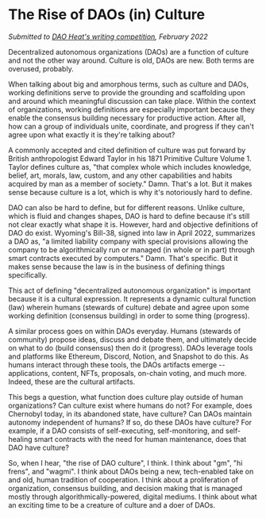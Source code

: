 # The Rise of DAOs (in) Culture

*Submitted to [DAO Heat's writing competition](https://twitter.com/banklessdao/status/1491087173835231234?s=21&t=l1AlsNAnj6kG0D3eRW2u-A), February 2022*

Decentralized autonomous organizations (DAOs) are a function of culture and not the other way around. Culture is old, DAOs are new. Both terms are overused, probably.

When talking about big and amorphous terms, such as culture and DAOs, working definitions serve to provide the grounding and scaffolding upon and around which meaningful discussion can take place. Within the context of organizations, working definitions are especially important because they enable the consensus building necessary for productive action. After all, how can a group of individuals unite, coordinate, and progress if they can't agree upon what exactly it is they're talking about?

A commonly accepted and cited definition of culture was put forward by British anthropologist Edward Taylor in his 1871 Primitive Culture Volume 1. Taylor defines culture as, "that complex whole which includes knowledge, belief, art, morals, law, custom, and any other capabilities and habits acquired by man as a member of society." Damn. That's a lot. But it makes sense because culture is a lot, which is why it's notoriously hard to define. 

DAO can also be hard to define, but for different reasons. Unlike culture, which is fluid and changes shapes, DAO is hard to define because it's still not clear exactly what shape it is. However, hard and objective definitions of DAO do exist. Wyoming's Bill-38, signed into law in April 2022, summarizes a DAO as, "a limited liability company with special provisions allowing the company to be algorithmically run or managed (in whole or in part) through smart contracts executed by computers." Damn. That's specific. But it makes sense because the law is in the business of defining things specifically. 

This act of defining "decentralized autonomous organization" is important because it is a cultural expression. It represents a dynamic cultural function (law) wherein humans (stewards of culture) debate and agree upon some working definition (consensus building) in order to some thing (progress). 

A similar process goes on within DAOs everyday. Humans (stewards of community) propose ideas, discuss and debate them, and ultimately decide on what to do (build consensus) then do it (progress). DAOs leverage tools and platforms like Ethereum, Discord, Notion, and Snapshot to do this. As humans interact through these tools, the DAOs artifacts emerge -- applications, content, NFTs, proposals, on-chain voting, and much more. Indeed, these are the cultural artifacts.

This begs a question, what function does culture play outside of human organizations? Can culture exist where humans do not? For example, does Chernobyl today, in its abandoned state, have culture? Can DAOs maintain autonomy independent of humans? If so, do these DAOs have culture? For example, if a DAO consists of self-executing, self-monitoring, and self-healing smart contracts with the need for human maintenance, does that DAO have culture? 

So, when I hear, "the rise of DAO culture", I think. I think about "gm", "hi frens", and "wagmi". I think about DAOs being a new, tech-enabled take on and old, human tradition of cooperation. I think about a proliferation of organization, consensus building, and decision making that is managed mostly through algorithmically-powered, digital mediums. I think about what an exciting time to be a creature of culture and a doer of DAOs.  
